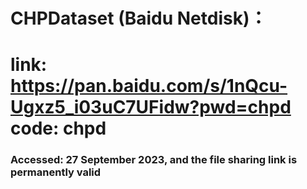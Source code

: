 # CHPDataset (Baidu Netdisk)：

# link: https://pan.baidu.com/s/1nQcu-Ugxz5_i03uC7UFidw?pwd=chpd code: chpd

### Accessed: 27 September 2023, and the file sharing link is permanently valid
